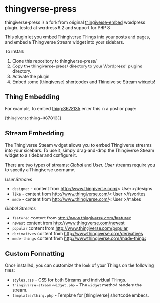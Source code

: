 thingverse-press
===============================

thingiverse-press is a fork from original [thingiverse-embed](https://github.com/martymcguire/wp-thingiverse-embed) wordpress plugin.
tested at wordress 6.2 and support for PHP 8


This plugin let you embed Thingiverse Things into your posts and pages, and embed a Thingiverse Stream widget into your
sidebars.

To install:

1. Clone this repository to thingiverse-press/
2. Copy the thingiverse-press/ directory to your Wordpress' plugins directory.
3. Activate the plugin
4. Embed some [thingiverse] shortcodes and Thingiverse Stream widgets!


## Thing Embedding

For example, to embed [thing:3678135](http://www.thingiverse.com/thing:3678135) enter this in a post or page:

  [thingiverse thing=3678135]

## Stream Embedding

The Thingiverse Stream widget allows you to embed Thingiverse streams into your sidebars.  To use it, simply drag-and-drop the Thingiverse Stream widget to a sidebar and configure it.

There are two types of streams: *Global* and *User*.  *User* streams require you to specify a Thingiverse username.

*User Streams*

- `designed` - content from http://www.thingiverse.com/< User >/designs
- `like` - content from http://www.thingiverse.com/< User >/favorites
- `made` - content from http://www.thingiverse.com/< User >/makes

*Global Streams*

- `featured` content from http://www.thingiverse.com/featured
- `newest` content from http://www.thingiverse.com/newest
- `popular` content from http://www.thingiverse.com/popular
- `derivatives` content from http://www.thingiverse.com/derivatives
- `made-things` content from http://www.thingiverse.com/made-things

## Custom Formatting

Once installed, you can customize the look of your Things on the following files:

- `styles.css` - CSS for both Streams and individual Things.
- `thingiverse-stream-widget.php` - The `widget` method renders the stream.
- `templates/thing.php` - Template for [thingiverse] shortcode embeds.





